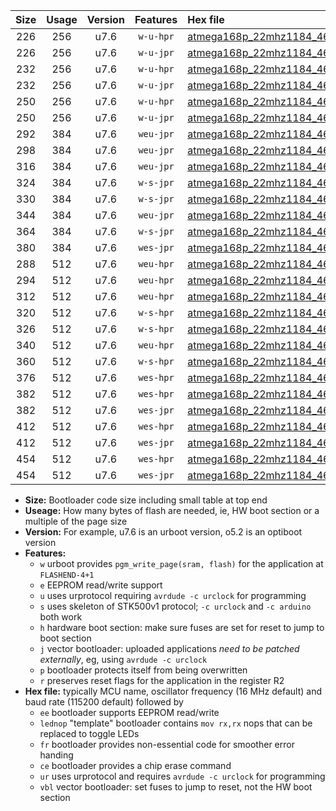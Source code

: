 |Size|Usage|Version|Features|Hex file|
|:-:|:-:|:-:|:-:|:--|
|226|256|u7.6|`w-u-hpr`|[atmega168p_22mhz1184_460800bps_ur.hex](https://raw.githubusercontent.com/stefanrueger/urboot/main//atmega168p_22mhz1184_460800bps_ur.hex)|
|226|256|u7.6|`w-u-jpr`|[atmega168p_22mhz1184_460800bps_ur_vbl.hex](https://raw.githubusercontent.com/stefanrueger/urboot/main//atmega168p_22mhz1184_460800bps_ur_vbl.hex)|
|232|256|u7.6|`w-u-hpr`|[atmega168p_22mhz1184_460800bps_lednop_ur.hex](https://raw.githubusercontent.com/stefanrueger/urboot/main//atmega168p_22mhz1184_460800bps_lednop_ur.hex)|
|232|256|u7.6|`w-u-jpr`|[atmega168p_22mhz1184_460800bps_lednop_ur_vbl.hex](https://raw.githubusercontent.com/stefanrueger/urboot/main//atmega168p_22mhz1184_460800bps_lednop_ur_vbl.hex)|
|250|256|u7.6|`w-u-hpr`|[atmega168p_22mhz1184_460800bps_lednop_fr_ur.hex](https://raw.githubusercontent.com/stefanrueger/urboot/main//atmega168p_22mhz1184_460800bps_lednop_fr_ur.hex)|
|250|256|u7.6|`w-u-jpr`|[atmega168p_22mhz1184_460800bps_lednop_fr_ur_vbl.hex](https://raw.githubusercontent.com/stefanrueger/urboot/main//atmega168p_22mhz1184_460800bps_lednop_fr_ur_vbl.hex)|
|292|384|u7.6|`weu-jpr`|[atmega168p_22mhz1184_460800bps_ee_ur_vbl.hex](https://raw.githubusercontent.com/stefanrueger/urboot/main//atmega168p_22mhz1184_460800bps_ee_ur_vbl.hex)|
|298|384|u7.6|`weu-jpr`|[atmega168p_22mhz1184_460800bps_ee_lednop_ur_vbl.hex](https://raw.githubusercontent.com/stefanrueger/urboot/main//atmega168p_22mhz1184_460800bps_ee_lednop_ur_vbl.hex)|
|316|384|u7.6|`weu-jpr`|[atmega168p_22mhz1184_460800bps_ee_lednop_fr_ur_vbl.hex](https://raw.githubusercontent.com/stefanrueger/urboot/main//atmega168p_22mhz1184_460800bps_ee_lednop_fr_ur_vbl.hex)|
|324|384|u7.6|`w-s-jpr`|[atmega168p_22mhz1184_460800bps_vbl.hex](https://raw.githubusercontent.com/stefanrueger/urboot/main//atmega168p_22mhz1184_460800bps_vbl.hex)|
|330|384|u7.6|`w-s-jpr`|[atmega168p_22mhz1184_460800bps_lednop_vbl.hex](https://raw.githubusercontent.com/stefanrueger/urboot/main//atmega168p_22mhz1184_460800bps_lednop_vbl.hex)|
|344|384|u7.6|`weu-jpr`|[atmega168p_22mhz1184_460800bps_ee_lednop_fr_ce_ur_vbl.hex](https://raw.githubusercontent.com/stefanrueger/urboot/main//atmega168p_22mhz1184_460800bps_ee_lednop_fr_ce_ur_vbl.hex)|
|364|384|u7.6|`w-s-jpr`|[atmega168p_22mhz1184_460800bps_lednop_fr_vbl.hex](https://raw.githubusercontent.com/stefanrueger/urboot/main//atmega168p_22mhz1184_460800bps_lednop_fr_vbl.hex)|
|380|384|u7.6|`wes-jpr`|[atmega168p_22mhz1184_460800bps_ee_vbl.hex](https://raw.githubusercontent.com/stefanrueger/urboot/main//atmega168p_22mhz1184_460800bps_ee_vbl.hex)|
|288|512|u7.6|`weu-hpr`|[atmega168p_22mhz1184_460800bps_ee_ur.hex](https://raw.githubusercontent.com/stefanrueger/urboot/main//atmega168p_22mhz1184_460800bps_ee_ur.hex)|
|294|512|u7.6|`weu-hpr`|[atmega168p_22mhz1184_460800bps_ee_lednop_ur.hex](https://raw.githubusercontent.com/stefanrueger/urboot/main//atmega168p_22mhz1184_460800bps_ee_lednop_ur.hex)|
|312|512|u7.6|`weu-hpr`|[atmega168p_22mhz1184_460800bps_ee_lednop_fr_ur.hex](https://raw.githubusercontent.com/stefanrueger/urboot/main//atmega168p_22mhz1184_460800bps_ee_lednop_fr_ur.hex)|
|320|512|u7.6|`w-s-hpr`|[atmega168p_22mhz1184_460800bps.hex](https://raw.githubusercontent.com/stefanrueger/urboot/main//atmega168p_22mhz1184_460800bps.hex)|
|326|512|u7.6|`w-s-hpr`|[atmega168p_22mhz1184_460800bps_lednop.hex](https://raw.githubusercontent.com/stefanrueger/urboot/main//atmega168p_22mhz1184_460800bps_lednop.hex)|
|340|512|u7.6|`weu-hpr`|[atmega168p_22mhz1184_460800bps_ee_lednop_fr_ce_ur.hex](https://raw.githubusercontent.com/stefanrueger/urboot/main//atmega168p_22mhz1184_460800bps_ee_lednop_fr_ce_ur.hex)|
|360|512|u7.6|`w-s-hpr`|[atmega168p_22mhz1184_460800bps_lednop_fr.hex](https://raw.githubusercontent.com/stefanrueger/urboot/main//atmega168p_22mhz1184_460800bps_lednop_fr.hex)|
|376|512|u7.6|`wes-hpr`|[atmega168p_22mhz1184_460800bps_ee.hex](https://raw.githubusercontent.com/stefanrueger/urboot/main//atmega168p_22mhz1184_460800bps_ee.hex)|
|382|512|u7.6|`wes-hpr`|[atmega168p_22mhz1184_460800bps_ee_lednop.hex](https://raw.githubusercontent.com/stefanrueger/urboot/main//atmega168p_22mhz1184_460800bps_ee_lednop.hex)|
|382|512|u7.6|`wes-jpr`|[atmega168p_22mhz1184_460800bps_ee_lednop_vbl.hex](https://raw.githubusercontent.com/stefanrueger/urboot/main//atmega168p_22mhz1184_460800bps_ee_lednop_vbl.hex)|
|412|512|u7.6|`wes-hpr`|[atmega168p_22mhz1184_460800bps_ee_lednop_fr.hex](https://raw.githubusercontent.com/stefanrueger/urboot/main//atmega168p_22mhz1184_460800bps_ee_lednop_fr.hex)|
|412|512|u7.6|`wes-jpr`|[atmega168p_22mhz1184_460800bps_ee_lednop_fr_vbl.hex](https://raw.githubusercontent.com/stefanrueger/urboot/main//atmega168p_22mhz1184_460800bps_ee_lednop_fr_vbl.hex)|
|454|512|u7.6|`wes-hpr`|[atmega168p_22mhz1184_460800bps_ee_lednop_fr_ce.hex](https://raw.githubusercontent.com/stefanrueger/urboot/main//atmega168p_22mhz1184_460800bps_ee_lednop_fr_ce.hex)|
|454|512|u7.6|`wes-jpr`|[atmega168p_22mhz1184_460800bps_ee_lednop_fr_ce_vbl.hex](https://raw.githubusercontent.com/stefanrueger/urboot/main//atmega168p_22mhz1184_460800bps_ee_lednop_fr_ce_vbl.hex)|

- **Size:** Bootloader code size including small table at top end
- **Useage:** How many bytes of flash are needed, ie, HW boot section or a multiple of the page size
- **Version:** For example, u7.6 is an urboot version, o5.2 is an optiboot version
- **Features:**
  + `w` urboot provides `pgm_write_page(sram, flash)` for the application at `FLASHEND-4+1`
  + `e` EEPROM read/write support
  + `u` uses urprotocol requiring `avrdude -c urclock` for programming
  + `s` uses skeleton of STK500v1 protocol; `-c urclock` and `-c arduino` both work
  + `h` hardware boot section: make sure fuses are set for reset to jump to boot section
  + `j` vector bootloader: uploaded applications *need to be patched externally*, eg, using `avrdude -c urclock`
  + `p` bootloader protects itself from being overwritten
  + `r` preserves reset flags for the application in the register R2
- **Hex file:** typically MCU name, oscillator frequency (16 MHz default) and baud rate (115200 default) followed by
  + `ee` bootloader supports EEPROM read/write
  + `lednop` "template" bootloader contains `mov rx,rx` nops that can be replaced to toggle LEDs
  + `fr` bootloader provides non-essential code for smoother error handing
  + `ce` bootloader provides a chip erase command
  + `ur` uses urprotocol and requires `avrdude -c urclock` for programming
  + `vbl` vector bootloader: set fuses to jump to reset, not the HW boot section
